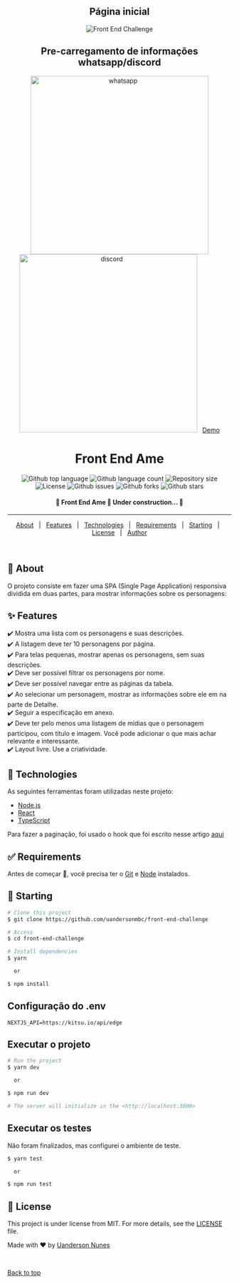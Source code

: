 <div align="center" id="top">

  ## Página inicial
  <img src="https://user-images.githubusercontent.com/26174031/131285358-09d85511-56f6-460b-b045-3b3c86d063a3.png" alt="Front End Challenge" />
  
  ## Pre-carregamento de informações whatsapp/discord

  <img width="400" src="https://user-images.githubusercontent.com/26174031/131286058-a6cbe6ae-399e-4165-ba9d-0705cf8b2f13.png" alt="whatsapp"/>
  <img width="400" src="https://user-images.githubusercontent.com/26174031/131286064-ca5ad44e-555c-443e-a6eb-459eaea7892d.png" alt="discord"/>
  &#xa0;
  <a href="https://front-end-ame.vercel.app/">Demo</a>
</div>

<h1 align="center">Front End Ame</h1>

<p align="center">
  <img alt="Github top language" src="https://img.shields.io/github/languages/top/uandersonmbc/front-end-ame?color=56BEB8">

  <img alt="Github language count" src="https://img.shields.io/github/languages/count/uandersonmbc/front-end-ame?color=56BEB8">

  <img alt="Repository size" src="https://img.shields.io/github/repo-size/uandersonmbc/front-end-ame?color=56BEB8">

  <img alt="License" src="https://img.shields.io/github/license/uandersonmbc/front-end-ame?color=56BEB8">

  <img alt="Github issues" src="https://img.shields.io/github/issues/uandersonmbc/front-end-ame?color=56BEB8" />

  <img alt="Github forks" src="https://img.shields.io/github/forks/uandersonmbc/front-end-ame?color=56BEB8" />

  <img alt="Github stars" src="https://img.shields.io/github/stars/uandersonmbc/front-end-ame?color=56BEB8" />
</p>

<!-- Status -->

<h4 align="center"> 
	🚧  Front End Ame 🚀 Under construction...  🚧
</h4>

<hr>

<p align="center">
  <a href="#dart-about">About</a> &#xa0; | &#xa0; 
  <a href="#sparkles-features">Features</a> &#xa0; | &#xa0;
  <a href="#rocket-technologies">Technologies</a> &#xa0; | &#xa0;
  <a href="#white_check_mark-requirements">Requirements</a> &#xa0; | &#xa0;
  <a href="#checkered_flag-starting">Starting</a> &#xa0; | &#xa0;
  <a href="#memo-license">License</a> &#xa0; | &#xa0;
  <a href="https://github.com/uandersonmbc" target="_blank">Author</a>
</p>

<br>

## :dart: About

O projeto consiste em fazer uma SPA (Single Page Application) responsiva dividida em duas partes, para mostrar informações sobre os personagens:

## :sparkles: Features

:heavy_check_mark: Mostra uma lista com os personagens e suas descrições.\
:heavy_check_mark: A listagem deve ter 10 personagens por página.\
:heavy_check_mark: Para telas pequenas, mostrar apenas os personagens, sem suas descrições.\
:heavy_check_mark: Deve ser possível filtrar os personagens por nome.\
:heavy_check_mark: Deve ser possível navegar entre as páginas da tabela.\
:heavy_check_mark: Ao selecionar um personagem, mostrar as informações sobre ele em na parte de Detalhe.\
:heavy_check_mark: Seguir a especificação em anexo.\
:heavy_check_mark: Deve ter pelo menos uma listagem de mídias que o personagem participou, com título e imagem. Você pode adicionar o que mais achar relevante e interessante.\
:heavy_check_mark: Layout livre. Use a criatividade.

## :rocket: Technologies

As seguintes ferramentas foram utilizadas neste projeto:

- [Node.js](https://nodejs.org/en/)
- [React](https://pt-br.reactjs.org/)
- [TypeScript](https://www.typescriptlang.org/)

Para fazer a paginação, foi usado o hook que foi escrito nesse artigo [aqui](https://www.freecodecamp.org/news/build-a-custom-pagination-component-in-react/)

## :white_check_mark: Requirements

Antes de começar :checkered_flag:, você precisa ter o [Git](https://git-scm.com) e [Node](https://nodejs.org/en/) instalados.

## :checkered_flag: Starting

```bash
# Clone this project
$ git clone https://github.com/uandersonmbc/front-end-challenge

# Access
$ cd front-end-challenge

# Install dependencies
$ yarn 

  or 

$ npm install
```

## Configuração do .env

```
NEXTJS_API=https://kitsu.io/api/edge

```

## Executar o projeto

```bash
# Run the project
$ yarn dev

  or

$ npm run dev

# The server will initialize in the <http://localhost:3000>
```

## Executar os testes
Não foram finalizados, mas configurei o ambiente de teste.
```bash
$ yarn test 

  or

$ npm run test

```

## :memo: License

This project is under license from MIT. For more details, see the [LICENSE](LICENSE.md) file.

Made with :heart: by <a href="https://github.com/uandersonmbc" target="_blank">Uanderson Nunes</a>

&#xa0;

<a href="#top">Back to top</a>
